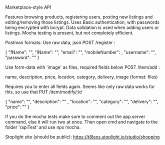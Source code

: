 Marketplace-style API

Features browsing products, registering users, posting new listings and editing/removing those listings. Uses Basic authentication, with passwords being encrypted with bcrypt. Data validation is used when adding users or listings. Mocha testing is present, but not completely efficient.

Postman formats: Use raw data, json POST /register :

{ "fName": "", "lName": "",
"email": "", "mobileNumber": , "username": "", "password": "" }

Use form-data with 'image' as files, required fields below POST /item/add :

name, description, price, location, category, delivery, image (format: files)

Requires you to enter all fields again. Seems like only raw data works for this, so use that PUT /item/modify/:id

{ "name": "", "description": "" , "location": "", "category": "", "delivery": "", "price": "" }


If you do the mocha tests make sure to comment out the app.server command, else it will run two at once. Then open cmd and navigate to the folder '/apiTest' and use npx mocha.

Stoplight site (should be public):
https://t8leos.stoplight.io/studio/shopping

